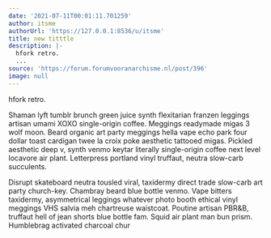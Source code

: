 ```yaml
---
date: '2021-07-11T00:01:11.701259'
author: itsme
authorUrl: 'https://127.0.0.1:8536/u/itsme'
title: new titttle
description: |-
  hfork retro.
  ...
source: 'https://forum.forumvooranarchisme.nl/post/396'
image: null
---
```

hfork retro.

Shaman lyft tumblr brunch green juice synth flexitarian franzen leggings artisan umami XOXO single-origin coffee. Meggings readymade migas 3 wolf moon. Beard organic art party meggings hella vape echo park four dollar toast cardigan twee la croix poke aesthetic tattooed migas. Pickled aesthetic deep v, synth venmo keytar literally single-origin coffee next level locavore air plant. Letterpress portland vinyl truffaut, neutra slow-carb succulents.

Disrupt skateboard neutra tousled viral, taxidermy direct trade slow-carb art party church-key. Chambray beard blue bottle venmo. Vape bitters taxidermy, asymmetrical leggings whatever photo booth ethical vinyl meggings VHS salvia meh chartreuse waistcoat. Poutine artisan PBR&B, truffaut hell of jean shorts blue bottle fam. Squid air plant man bun prism. Humblebrag activated charcoal chur
